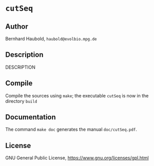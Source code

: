 # `cutSeq`
## Author
Bernhard Haubold, `haubold@evolbio.mpg.de`
## Description
DESCRIPTION
## Compile
Compile the sources using `make`; the executable `cutSeq` is now in the directory `build`
## Documentation
The command `make doc` generates the manual `doc/cutSeq.pdf`.
## License
GNU General Public License, https://www.gnu.org/licenses/gpl.html
